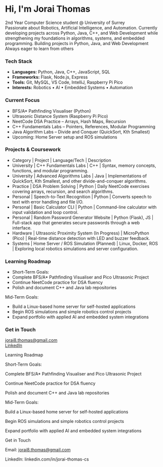 #  Hi, I'm Jorai Thomas  
2nd Year Computer Science student @ University of Surrey  
Passionate about Robotics, Artificial Intelligence, and Automation.
Currently developing projects across Python, Java, C++, and Web Development while strengthening my foundations in algorithms, systems, and embedded programming.
Building projects in Python, Java, and Web Development  
Always eager to learn from others

### Tech Stack
- **Languages:** Python, Java, C++, JavaScript, SQL  
- **Frameworks:** Flask, Node.js, Express  
- **Tools:** Git, MySQL, VS Code, IntelliJ, Raspberry Pi Pico
- **Interests:** Robotics • AI • Embedded Systems • Automation

###  Current Focus
- BFS/A* Pathfinding Visualiser (Python)
- Ultrasonic Distance System (Raspberry Pi Pico)
- NeetCode DSA Practice – Arrays, Hash Maps, Recursion
- C++ Fundamentals Labs – Pointers, References, Modular Programming
- Java Algorithm Labs – Divide and Conquer (QuickSort, Kth Smallest)
- Upcoming: Home Server setup and ROS simulations

### Projects & Coursework
- Category	| Project |	Language/Tech |	Description
- University	| C++ Fundamentals Labs |	C++	| Syntax, memory concepts, functions, and modular programming.
- University |	Advanced Algorithms Labs	| Java |	Implementations of QuickSort, Kth Smallest, and other divide-and-conquer algorithms.
- Practice	| DSA Problem Solving	| Python	| Daily NeetCode exercises covering arrays, recursion, and search algorithms.
- Personal	| Speech-to-Text Recognition	| Python	| Converts speech to text with error handling and file I/O.
- Personal	| Basic Calculator CLI	| Python	| Command-line calculator with input validation and loop control.
- Personal | Random Password Generator Website	| Python (Flask), JS	| Full-stack app that generates secure passwords through a web interface.
- Hardware | Ultrasonic Proximity System (In Progress)	| MicroPython (Pico)	| Real-time distance detection with LED and buzzer feedback.
- Systems | Home Server / ROS Simulation (Planned)	| Linux, Docker, ROS	| Exploring local robotics simulations and server configuration.

### Learning Roadmap
- Short-Term Goals:
- Complete BFS/A* Pathfinding Visualiser and Pico Ultrasonic Project
- Continue NeetCode practice for DSA fluency
- Polish and document C++ and Java lab repositories

Mid-Term Goals:
- Build a Linux-based home server for self-hosted applications
- Begin ROS simulations and simple robotics control projects
- Expand portfolio with applied AI and embedded system integrations

### Get in Touch
jorai8.thomas@gmail.com  
[LinkedIn](https://www.linkedin.com/in/jorai-thomas-cs)











Learning Roadmap

Short-Term Goals:

Complete BFS/A* Pathfinding Visualiser and Pico Ultrasonic Project

Continue NeetCode practice for DSA fluency

Polish and document C++ and Java lab repositories

Mid-Term Goals:

Build a Linux-based home server for self-hosted applications

Begin ROS simulations and simple robotics control projects

Expand portfolio with applied AI and embedded system integrations

Get in Touch

Email: jorai8.thomas@gmail.com

LinkedIn: linkedin.com/in/jorai-thomas-cs
